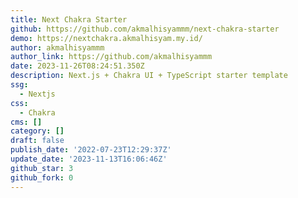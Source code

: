 ```yaml
---
title: Next Chakra Starter
github: https://github.com/akmalhisyammm/next-chakra-starter
demo: https://nextchakra.akmalhisyam.my.id/
author: akmalhisyammm
author_link: https://github.com/akmalhisyammm
date: 2023-11-26T08:24:51.350Z
description: Next.js + Chakra UI + TypeScript starter template
ssg:
  - Nextjs
css:
  - Chakra
cms: []
category: []
draft: false
publish_date: '2022-07-23T12:29:37Z'
update_date: '2023-11-13T16:06:46Z'
github_star: 3
github_fork: 0
---
```

